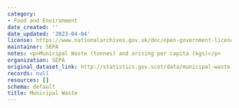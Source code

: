 ```yaml
---
category:
- Food and Environment
date_created: ''
date_updated: '2023-04-04'
license: https://www.nationalarchives.gov.uk/doc/open-government-licence/version/3/
maintainer: SEPA
notes: <p>Municipal Waste (tonnes) and arising per capita (kgs)</p>
organization: SEPA
original_dataset_link: http://statistics.gov.scot/data/municipal-waste
records: null
resources: []
schema: default
title: Municipal Waste
---
```

